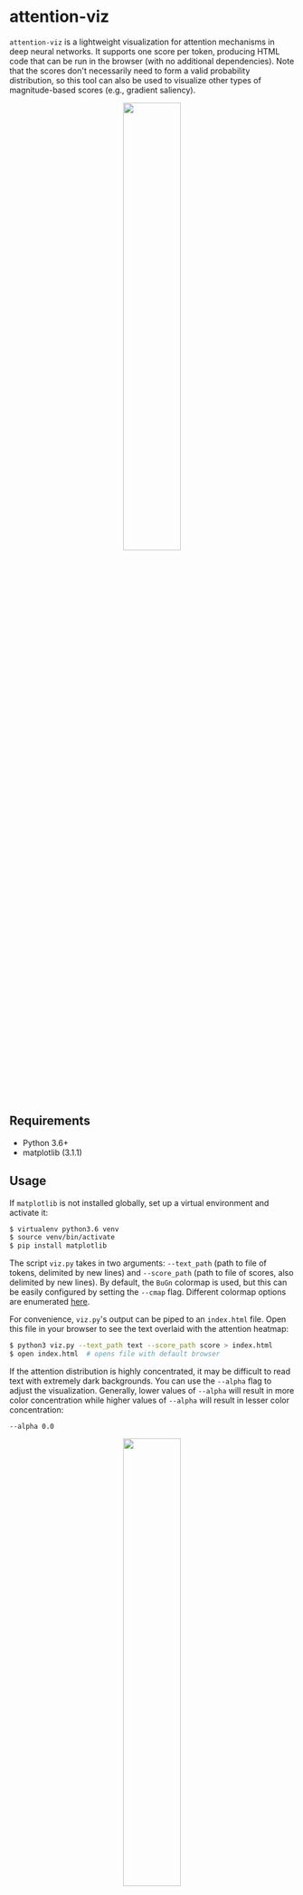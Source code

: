 # attention-viz

`attention-viz` is a lightweight visualization for attention mechanisms in deep neural networks. It supports one score per token, producing HTML code that can be run in the browser (with no additional dependencies). Note that the scores don't necessarily need to form a valid probability distribution, so this tool can also be used to visualize other types of magnitude-based scores (e.g., gradient saliency).

<center><img width="45%" src="https://i.imgur.com/lzfJwBu.png"></center>

## Requirements

- Python 3.6+
- matplotlib (3.1.1)

## Usage

If `matplotlib` is not installed globally, set up a virtual environment and activate it:
```bash
$ virtualenv python3.6 venv
$ source venv/bin/activate
$ pip install matplotlib
```
The script `viz.py` takes in two arguments: `--text_path` (path to file of tokens, delimited by new lines) and `--score_path` (path to file of scores, also delimited by new lines). By default, the `BuGn` colormap is used, but this can be easily configured by setting the `--cmap` flag. Different colormap options are enumerated [here]([https://matplotlib.org/3.1.0/tutorials/colors/colormaps.html](https://matplotlib.org/3.1.0/tutorials/colors/colormaps.html)).

For convenience, `viz.py`'s output can be piped to an `index.html` file. Open this file in your browser to see the text overlaid with the attention heatmap:

```bash
$ python3 viz.py --text_path text --score_path score > index.html
$ open index.html  # opens file with default browser
```
 
If the attention distribution is highly concentrated, it may be difficult to read text with extremely dark backgrounds. You can use the `--alpha` flag to adjust the visualization. Generally, lower values of `--alpha` will result in more color concentration while higher values of `--alpha` will result in lesser color concentration:

 `--alpha 0.0`
 
 <center><img width="45%" src="https://i.imgur.com/NH4IOxl.png"></center>
 
 `--alpha 0.5`
 
<center><img width="45%" src="https://i.imgur.com/lzfJwBu.png"></center>

`--alpha 5.0`

<center><img width="45%" src="https://i.imgur.com/oSkvGii.png"></center>

## Citation

If you found this tool useful, please consider putting a link to this repository in your work.
